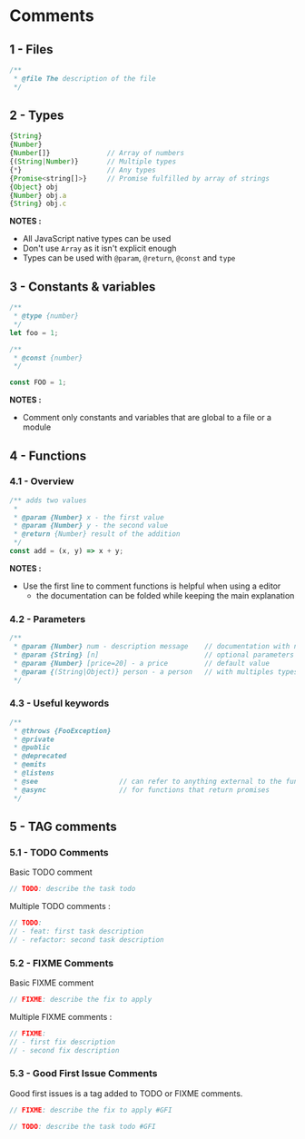# Comments

## 1 - Files

```js
/**
 * @file The description of the file
 */
```

## 2 - Types

```js
{String}
{Number}
{Number[]}              // Array of numbers
{(String|Number)}       // Multiple types
{*}                     // Any types
{Promise<string[]>}     // Promise fulfilled by array of strings
{Object} obj
{Number} obj.a
{String} obj.c
```

**NOTES :**

- All JavaScript native types can be used
- Don't use `Array` as it isn't explicit enough
- Types can be used with `@param`, `@return`, `@const` and `type`

## 3 - Constants & variables

```js
/**
 * @type {number}
 */
let foo = 1;
```

```js
/**
 * @const {number}
 */

const FOO = 1;
```

**NOTES :**

- Comment only constants and variables that are global to a file or a module

## 4 - Functions

### 4.1 - Overview

```js
/** adds two values
 *
 * @param {Number} x - the first value
 * @param {Number} y - the second value
 * @return {Number} result of the addition
 */
const add = (x, y) => x + y;
```

**NOTES :**

- Use the first line to comment functions is helpful when using a editor
  - the documentation can be folded while keeping the main explanation

### 4.2 - Parameters

```js
/**
 * @param {Number} num - description message    // documentation with name type and desc
 * @param {String} [n]                          // optional parameters
 * @param {Number} [price=20] - a price         // default value
 * @param {(String|Object)} person - a person   // with multiples types
 */
```

### 4.3 - Useful keywords

```js
/**
 * @throws {FooException}
 * @private
 * @public
 * @deprecated
 * @emits
 * @listens
 * @see                    // can refer to anything external to the function
 * @async                  // for functions that return promises
 */
```

## 5 - TAG comments

### 5.1 - TODO Comments

Basic TODO comment

```js
// TODO: describe the task todo
```

Multiple TODO comments :

```js
// TODO:
// - feat: first task description
// - refactor: second task description
```

### 5.2 - FIXME Comments

Basic FIXME comment

```js
// FIXME: describe the fix to apply
```

Multiple FIXME comments :

```js
// FIXME:
// - first fix description
// - second fix description
```

### 5.3 - Good First Issue Comments

Good first issues is a tag added to TODO or FIXME comments.

```js
// FIXME: describe the fix to apply #GFI
```

```js
// TODO: describe the task todo #GFI
```
